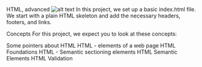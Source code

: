HTML, advanced
![alt text](https://uploads-ssl.webflow.com/6105315644a26f77912a1ada/63eea844ae4e3022154e2878_Holberton.png)
In this project, we set up a basic index.html file. We start with a plain HTML skeleton and add the necessary headers, footers, and links.

Concepts
For this project, we expect you to look at these concepts:

Some pointers about HTML
HTML - elements of a web page
HTML Foundations
HTML - Semantic sectioning elements
HTML Semantic Elements
HTML Validation